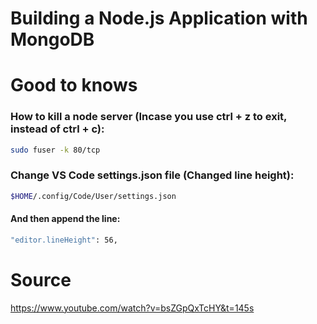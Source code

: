# Building a Node.js Application with MongoDB



# Good to knows

### How to kill a node server (Incase you use ctrl + z to exit, instead of ctrl + c):
```sh
sudo fuser -k 80/tcp   
```

### Change VS Code settings.json file (Changed line height):
```sh
$HOME/.config/Code/User/settings.json
```
#### And then append the line:
```sh
"editor.lineHeight": 56,
```
# Source

https://www.youtube.com/watch?v=bsZGpQxTcHY&t=145s